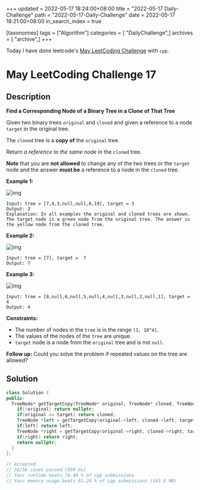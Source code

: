 +++
updated = 2022-05-17 18:24:00+08:00
title = "2022-05-17 Daily-Challenge"
path = "2022-05-17-Daily-Challenge"
date = 2022-05-17 18:21:00+08:00
in_search_index = true

[taxonomies]
tags = ["Algorithm"]
categories = [ "DailyChallenge",]
archives = [ "archive",]
+++

Today I have done leetcode's [May LeetCoding Challenge](https://leetcode.com/problems/find-a-corresponding-node-of-a-binary-tree-in-a-clone-of-that-tree/) with `cpp`.

<!-- more -->

# May LeetCoding Challenge 17

## Description

**Find a Corresponding Node of a Binary Tree in a Clone of That Tree**

Given two binary trees `original` and `cloned` and given a reference to a node `target` in the original tree.

The `cloned` tree is a **copy of** the `original` tree.

Return *a reference to the same node* in the `cloned` tree.

**Note** that you are **not allowed** to change any of the two trees or the `target` node and the answer **must be** a reference to a node in the `cloned` tree.

 

**Example 1:**

![img](https://assets.leetcode.com/uploads/2020/02/21/e1.png)

```
Input: tree = [7,4,3,null,null,6,19], target = 3
Output: 3
Explanation: In all examples the original and cloned trees are shown. The target node is a green node from the original tree. The answer is the yellow node from the cloned tree.
```

**Example 2:**

![img](https://assets.leetcode.com/uploads/2020/02/21/e2.png)

```
Input: tree = [7], target =  7
Output: 7
```

**Example 3:**

![img](https://assets.leetcode.com/uploads/2020/02/21/e3.png)

```
Input: tree = [8,null,6,null,5,null,4,null,3,null,2,null,1], target = 4
Output: 4
```

 

**Constraints:**

- The number of nodes in the `tree` is in the range `[1, 10^4]`.
- The values of the nodes of the `tree` are unique.
- `target` node is a node from the `original` tree and is not `null`.

 

**Follow up:** Could you solve the problem if repeated values on the tree are allowed?

## Solution

``` cpp
class Solution {
public:
  TreeNode* getTargetCopy(TreeNode* original, TreeNode* cloned, TreeNode* target) {
    if(!original) return nullptr;
    if(original == target) return cloned;
    TreeNode *left = getTargetCopy(original->left, cloned->left, target);
    if(left) return left;
    TreeNode *right = getTargetCopy(original->right, cloned->right, target);
    if(right) return right;
    return nullptr;
  }
};

// Accepted
// 56/56 cases passed (599 ms)
// Your runtime beats 70.48 % of cpp submissions
// Your memory usage beats 81.24 % of cpp submissions (163.8 MB)
```
